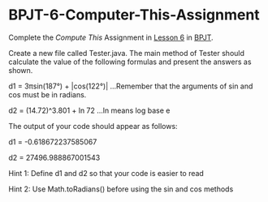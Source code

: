 # BPJT-6-Computer-This-Assignment
Complete the _Compute This_ Assignment in [Lesson 6](https://drive.google.com/file/d/1IrxaMRZ1eF9JFtpkh9LUAaQPn2J_q0D7/view?usp=sharing) in [BPJT](https://drive.google.com/file/d/1khkhu3q0Rbj6VumUkwz1lBz6oSWMF_XH/view?usp=sharing). 

Create a new file called Tester.java. The main method of Tester should calculate the value of the following formulas and present the answers as shown.

d1 = 3πsin(187°) + |cos(122°)| ...Remember that the arguments of sin and cos must be in radians.

d2 = (14.72)^3.801 + ln 72 ...ln means log base e

The output of your code should appear as follows:

d1 = -0.618672237585067

d2 = 27496.988867001543

Hint 1: Define d1 and d2 so that your code is easier to read

Hint 2: Use Math.toRadians() before using the sin and cos methods
